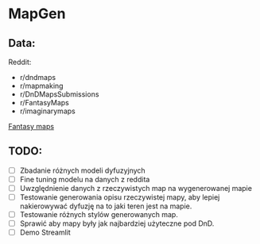 # MapGen

## Data:
Reddit:
- r/dndmaps
- r/mapmaking
- r/DnDMapsSubmissions
- r/FantasyMaps
- r/imaginarymaps

[Fantasy maps](https://dnd-maps.com/page/3/)

## TODO:
- [ ] Zbadanie różnych modeli dyfuzyjnych
- [ ] Fine tuning modelu na danych z reddita
- [ ] Uwzględnienie danych z rzeczywistych map na wygenerowanej mapie
- [ ] Testowanie generowania opisu rzeczywistej mapy, aby lepiej nakierowywać dyfuzję na to jaki teren jest na mapie.
- [ ] Testowanie różnych stylów generowanych map.
- [ ] Sprawić aby mapy były jak najbardziej użyteczne pod DnD.
- [ ] Demo Streamlit    